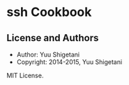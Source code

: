 ssh Cookbook
============

License and Authors
-------------------
- Author: Yuu Shigetani
- Copyright: 2014-2015, Yuu Shigetani

MIT License.
